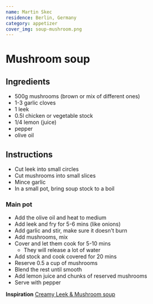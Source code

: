 ```yaml
---
name: Martin Skec
residence: Berlin, Germany
category: appetizer
cover_img: soup-mushroom.png
---
```


# Mushroom soup

## Ingredients 
* 500g mushrooms (brown or mix of different ones)
* 1-3 garlic cloves
* 1 leek
* 0.5l chicken or vegetable stock
* 1/4 lemon (juice)
* pepper
* olive oil

## Instructions
* Cut leek into small circles
* Cut mushrooms into small slices
* Mince garlic
* In a small pot, bring soup stock to a boil

### Main pot

* Add the olive oil and heat to medium
* Add leek and fry for 5-6 mins (like onions)
* Add garlic and stir, make sure it doesn't burn
* Add mushrooms, mix
* Cover and let them cook for 5-10 mins
	* They will release a lot of water
* Add stock and cook covered for 20 mins
* Reserve 0.5 a cup of mushrooms 
* Blend the rest until smooth
* Add lemon juice and chunks of reserved mushrooms
* Serve with pepper

**Inspiration**
[Creamy Leek & Mushroom soup](https://opticook.org/creamy-leek-mushroom-soup)

